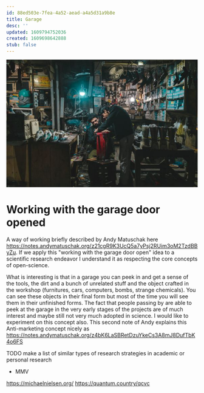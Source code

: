 ```yaml
---
id: 88ed503e-7fea-4a52-aead-a4a5d31a9b8e
title: Garage
desc: ''
updated: 1609794752036
created: 1609698642888
stub: false
---
```



![](assets/images/2021-01-03-19-44-16.png)

# Working with the garage door opened

A way of working briefly described by Andy Matuschak here https://notes.andymatuschak.org/z21cgR9K3UcQ5a7yPsj2RUim3oM2TzdBByZu. If we apply this "working with the garage door open" idea to a scientific research endeavor I understand it as respecting the core concepts of open-science.

What is interesting is that in a garage you can peek in and get a sense of the tools, the dirt and a bunch of unrelated stuff and the object crafted in the workshop (furnitures, cars, computers, bombs, strange chemicals). You can see these objects in their final form but most of the time you will see them in their unfinished forms. The fact that people passing by are able to peek at the garage in the very early stages of the projects are of much interest and maybe still not very much adopted in science. I would like to experiment on this concept also. This second note of Andy explains this Anti-marketing concept nicely as https://notes.andymatuschak.org/z4bK6LaSBRetDzuYkeCs3A8mJ8DufTbK4o6FS


TODO make a list of similar types of research strategies in academic or personal research 
- MMV 



https://michaelnielsen.org/
https://quantum.country/qcvc



